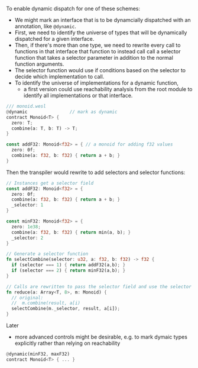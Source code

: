 To enable dynamic dispatch for one of these schemes:
- We might mark an interface that 
  is to be dynamcially dispatched with an annotation, like `@dynamic`.
- First, we need to identify the universe of types that 
  will be dynamically dispatched for a given interface.
- Then, if there's more than one type, we need to rewrite every call to
  functions in that interface that function to instead call
  call a selector function that takes a selector parameter in addition to the normal function arguments.
- The selector function would use if conditions based on the selector 
  to decide which implementation to call.
- To identify the universe of implementations for a dynamic function, 
  - a first version could use reachability analysis from the root module 
    to identify all implementations or that interface.

```rs
/// monoid.wesl
@dynamic                // mark as dynamic
contract Monoid<T> { 
  zero: T;
  combine(a: T, b: T) -> T;
}

const addF32: Monoid<f32> = { // a monoid for adding f32 values
  zero: 0f;
  combine(a: f32, b: f32) { return a + b; }
}
```

Then the transpiler would rewrite to add selectors and selector functions:

```rs
// Instances get a selector field 
const addF32: Monoid<f32> = {
  zero: 0f;
  combine(a: f32, b: f32) { return a + b; }
  _selector: 1
}

const minF32: Monoid<f32> = {
  zero: 1e38;
  combine(a: f32, b: f32) { return min(a, b); }
  _selector: 2
}

// Generate a selector function
fn selectCombine(selector: u32, a: f32, b: f32) -> f32 {
  if (selector === 1) { return addF32(a,b); }
  if (selector === 2) { return minF32(a,b); }
}

// Calls are rewritten to pass the selector field and use the selector function
fn reduce(a: Array<T, 8>, m: Monoid) {
  // original:
  //  m.combine(result, a[i)
  selectCombine(m._selector, result, a[i]);
}

```

Later
- more advanced controls might be desirable, e.g. to 
  mark dymaic types explicitly rather than relying on reachability
```rs
@dynamic(minF32, maxF32) 
contract Monoid<T> { ... }
```